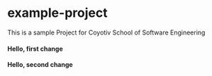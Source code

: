# example-project
This is a sample Project for Coyotiv School of Software Engineering

#### Hello, first change
#### Hello, second change